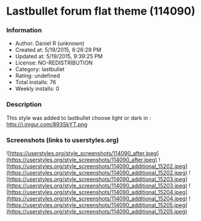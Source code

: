 # Lastbullet forum flat theme (114090)

### Information
- Author: Daniel R (unknown)
- Created at: 5/19/2015, 6:26:29 PM
- Updated at: 5/19/2015, 9:39:25 PM
- License: NO-REDISTRIBUTION
- Category: lastbullet
- Rating: undefined
- Total installs: 76
- Weekly installs: 0


### Description
This style was added to lastbullet choose light or dark in  : http://i.imgur.com/893SkYT.png


### Screenshots (links to userstyles.org)
![https://userstyles.org/style_screenshots/114090_after.jpeg](https://userstyles.org/style_screenshots/114090_after.jpeg)
![https://userstyles.org/style_screenshots/114090_additional_15202.jpeg](https://userstyles.org/style_screenshots/114090_additional_15202.jpeg)
![https://userstyles.org/style_screenshots/114090_additional_15203.jpeg](https://userstyles.org/style_screenshots/114090_additional_15203.jpeg)
![https://userstyles.org/style_screenshots/114090_additional_15204.jpeg](https://userstyles.org/style_screenshots/114090_additional_15204.jpeg)
![https://userstyles.org/style_screenshots/114090_additional_15205.jpeg](https://userstyles.org/style_screenshots/114090_additional_15205.jpeg)

